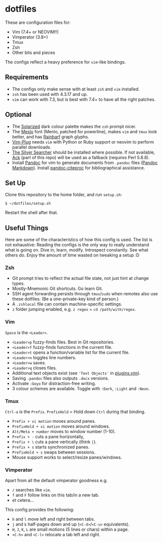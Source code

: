 # dotfiles

These are configuration files for:

- Vim (7.4+ or NEOVIM!!)
- Vimperator (3.8+)
- Tmux
- Zsh
- Other bits and pieces

The configs reflect a heavy preference for `vim`-like bindings.

## Requirements

- The configs only make sense with at least `zsh` and `vim` installed.
- `zsh` has been used with 4.3.17 and up.
- `vim` can work with 7.3, but is best with 7.4+ to have all the right patches.

## Optional

- The [Solarized][] dark colour palette makes the `zsh` prompt nicer.
- The [Meslo][] font (Menlo, patched for powerline), makes `vim` and `tmux` look
  better, and has [Rainbarf][] graph glyphs.
- [Vim-Plug][] needs `vim` with Python or Ruby support or neovim to perform
  parallel downloads.
- [The Silver Searcher][] should be installed where possible. If not available,
  [Ack][] (part of this repo) will be used as a fallback (requires Perl 5.8.8).
- Install [Pandoc][] for vim to generate documents from `.pandoc` files ([Pandoc
  Markdown][]). Install [pandoc-citeproc][] for bibliographical assistance.

[Solarized]: http://ethanschoonover.com/solarized
[Meslo]: https://github.com/Lokaltog/powerline-fonts
[Rainbarf]: https://github.com/creaktive/rainbarf
[Vim-Plug]: https://github.com/junegunn/vim-plug
[The Silver Searcher]: https://github.com/ggreer/the_silver_searcher
[Ack]: http://beyondgrep.com/
[Pandoc]: http://pandoc.org/
[Pandoc Markdown]: http://pandoc.org/README.html#pandocs-markdown
[pandoc-citeproc]: https://github.com/jgm/pandoc-citeproc

## Set Up

Clone this repository to the home folder, and run `setup.sh`:

    $ ~/dotfiles/setup.sh

Restart the shell after that.

## Useful Things

Here are some of the characteristics of how this config is used. The list is not
exhaustive: Reading the configs is the only way to really understand what is
going on. Dive in, learn, modify. Introspect constantly. See what others do.
Enjoy the amount of time wasted on tweaking a setup :D

### Zsh

- Git prompt tries to reflect the actual file state, not just hint at change
  types.
- Mostly-Mnemonic Git shortcuts. Go learn Git.
- SSH agent forwarding persists through `tmux`/`sudo` when remotes also
  use these dotfiles. (Be a one-private-key kind of person.)
- A `.zshlocal` file can contain machine-specific settings.
- `z` folder jumping enabled, e.g. `z regex` = `cd /path/with/regex`.

### Vim

`Space` is the `<Leader>`.

- `<Leader>p` fuzzy-finds files. Best in Git repositories.
- `<Leader>f` fuzzy-finds functions in the current file.
- `<Leader>t` opens a function/variable list for the current file.
- `<Leader>n` toggles line numbers.
- `<Leader>w` saves.
- `<Leader>q` closes files.
- Additional text objects exist (see `'Text Objects'` in [plugins.vim][]).
- Saving `.pandoc` files also outputs `.docx` versions.
- Activate `:Goyo` for distraction-free writing.
- 3 colour schemes are available. Toggle with `:Dark`, `:Light` and `:Neon`.

[plugins.vim]: vim/plugins.vim

### Tmux

`Ctrl-a` is the `Prefix`. `PrefixHold` = Hold down `Ctrl` during that binding.

- `Prefix + vi motion` moves around panes.
- `PrefixHold + vi motion` moves around windows.
- `Alt/Meta + number` moves to window number (1-10).
- `Prefix + -` cuts a pane horizontally,
- `Prefix + \` cuts a pane vertically (think `|`).
- `Prefix + s` starts synchronized panes.
- `PrefixHold + s` swaps between sessions.
- Mouse support works to select/resize panes/windows.

### Vimperator

Apart from all the default vimperator goodness e.g.
- `/` searches like `vim`.
- `f` and `F` follow links on this tab/in a new tab.
- et cetera...

This config provides the following:
- `h` and `l` move left and right between tabs.
- `j` and `k` half-pages down and up (`<C-d>`/`<C-u>` equivalents).
- `H`, `J`, `K`, `L` are small motions (5 lines or chars) within a page.
- `<C-h>` and `<C-l>` relocate a tab left and right.
